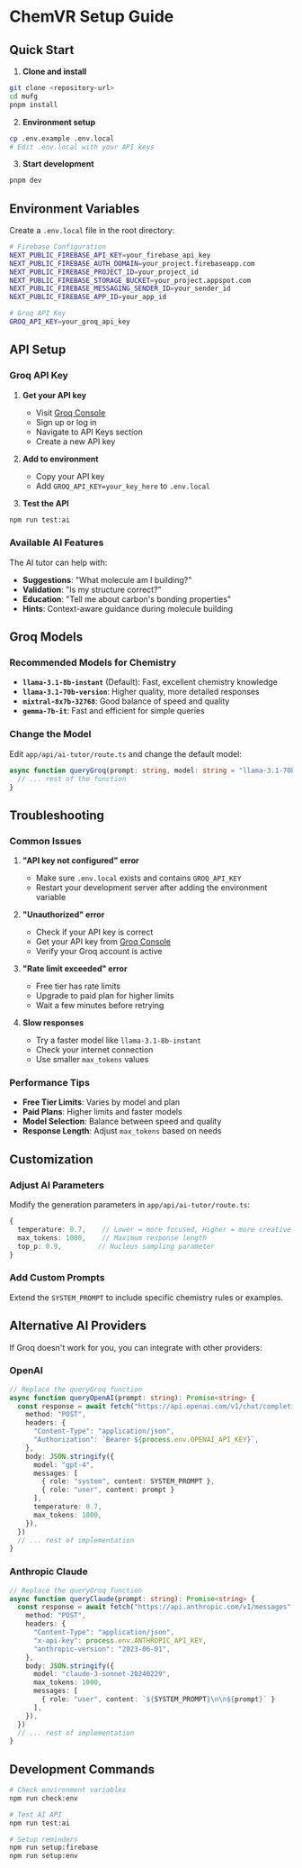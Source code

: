 # ChemVR Setup Guide

## Quick Start

1. **Clone and install**
```bash
git clone <repository-url>
cd mufg
pnpm install
```

2. **Environment setup**
```bash
cp .env.example .env.local
# Edit .env.local with your API keys
```

3. **Start development**
```bash
pnpm dev
```

## Environment Variables

Create a `.env.local` file in the root directory:

```bash
# Firebase Configuration
NEXT_PUBLIC_FIREBASE_API_KEY=your_firebase_api_key
NEXT_PUBLIC_FIREBASE_AUTH_DOMAIN=your_project.firebaseapp.com
NEXT_PUBLIC_FIREBASE_PROJECT_ID=your_project_id
NEXT_PUBLIC_FIREBASE_STORAGE_BUCKET=your_project.appspot.com
NEXT_PUBLIC_FIREBASE_MESSAGING_SENDER_ID=your_sender_id
NEXT_PUBLIC_FIREBASE_APP_ID=your_app_id

# Groq API Key
GROQ_API_KEY=your_groq_api_key
```

## API Setup

### Groq API Key

1. **Get your API key**
   - Visit [Groq Console](https://console.groq.com/)
   - Sign up or log in
   - Navigate to API Keys section
   - Create a new API key

2. **Add to environment**
   - Copy your API key
   - Add `GROQ_API_KEY=your_key_here` to `.env.local`

3. **Test the API**
```bash
npm run test:ai
```

### Available AI Features

The AI tutor can help with:
- **Suggestions**: "What molecule am I building?"
- **Validation**: "Is my structure correct?"
- **Education**: "Tell me about carbon's bonding properties"
- **Hints**: Context-aware guidance during molecule building

## Groq Models

### Recommended Models for Chemistry

- **`llama-3.1-8b-instant`** (Default): Fast, excellent chemistry knowledge
- **`llama-3.1-70b-version`**: Higher quality, more detailed responses
- **`mixtral-8x7b-32768`**: Good balance of speed and quality
- **`gemma-7b-it`**: Fast and efficient for simple queries

### Change the Model

Edit `app/api/ai-tutor/route.ts` and change the default model:

```typescript
async function queryGroq(prompt: string, model: string = "llama-3.1-70b-version"): Promise<string> {
  // ... rest of the function
}
```

## Troubleshooting

### Common Issues

1. **"API key not configured" error**
   - Make sure `.env.local` exists and contains `GROQ_API_KEY`
   - Restart your development server after adding the environment variable

2. **"Unauthorized" error**
   - Check if your API key is correct
   - Get your API key from [Groq Console](https://console.groq.com/)
   - Verify your Groq account is active

3. **"Rate limit exceeded" error**
   - Free tier has rate limits
   - Upgrade to paid plan for higher limits
   - Wait a few minutes before retrying

4. **Slow responses**
   - Try a faster model like `llama-3.1-8b-instant`
   - Check your internet connection
   - Use smaller `max_tokens` values

### Performance Tips

- **Free Tier Limits**: Varies by model and plan
- **Paid Plans**: Higher limits and faster models
- **Model Selection**: Balance between speed and quality
- **Response Length**: Adjust `max_tokens` based on needs

## Customization

### Adjust AI Parameters

Modify the generation parameters in `app/api/ai-tutor/route.ts`:

```typescript
{
  temperature: 0.7,    // Lower = more focused, Higher = more creative
  max_tokens: 1000,    // Maximum response length
  top_p: 0.9,         // Nucleus sampling parameter
}
```

### Add Custom Prompts

Extend the `SYSTEM_PROMPT` to include specific chemistry rules or examples.

## Alternative AI Providers

If Groq doesn't work for you, you can integrate with other providers:

### OpenAI
```typescript
// Replace the queryGroq function
async function queryOpenAI(prompt: string): Promise<string> {
  const response = await fetch("https://api.openai.com/v1/chat/completions", {
    method: "POST",
    headers: {
      "Content-Type": "application/json",
      "Authorization": `Bearer ${process.env.OPENAI_API_KEY}`,
    },
    body: JSON.stringify({
      model: "gpt-4",
      messages: [
        { role: "system", content: SYSTEM_PROMPT },
        { role: "user", content: prompt }
      ],
      temperature: 0.7,
      max_tokens: 1000,
    }),
  })
  // ... rest of implementation
}
```

### Anthropic Claude
```typescript
// Replace the queryGroq function
async function queryClaude(prompt: string): Promise<string> {
  const response = await fetch("https://api.anthropic.com/v1/messages", {
    method: "POST",
    headers: {
      "Content-Type": "application/json",
      "x-api-key": process.env.ANTHROPIC_API_KEY,
      "anthropic-version": "2023-06-01",
    },
    body: JSON.stringify({
      model: "claude-3-sonnet-20240229",
      max_tokens: 1000,
      messages: [
        { role: "user", content: `${SYSTEM_PROMPT}\n\n${prompt}` }
      ],
    }),
  })
  // ... rest of implementation
}
```

## Development Commands

```bash
# Check environment variables
npm run check:env

# Test AI API
npm run test:ai

# Setup reminders
npm run setup:firebase
npm run setup:env
```

